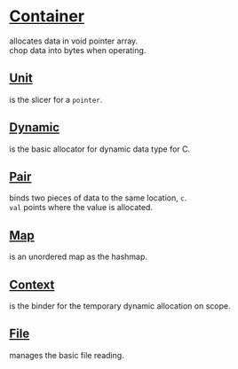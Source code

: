 # <a href="../README.md#Container">Container</a>
allocates data in void pointer array.  
chop data into bytes when operating.

## <a href="./Container/Unit.md" id="Unit">Unit</a>
is the slicer for a `pointer`.

## <a href="./Container/Dynamic.md" id="Dynamic">Dynamic</a>
is the basic allocator for dynamic data type for C.

## <a href="./Container/Pair.md" id="Pair">Pair</a>
binds two pieces of data to the same location, `c`.  
`val` points where the value is allocated.

## <a href="./Container/Map.md" id="Map">Map</a>
is an unordered map as the hashmap.

## <a href="./Container/Context.md" id="Context">Context</a>
is the binder for the temporary dynamic allocation on scope.

## <a href="./Container/File.md" id="File">File</a>
manages the basic file reading.  